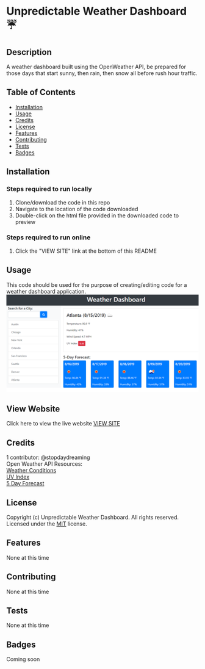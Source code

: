 # Unpredictable Weather Dashboard ☔️

## Description 
A weather dashboard built using the OpenWeather API, be prepared for those days that start sunny, then rain, then snow all before rush hour traffic.

## Table of Contents

* [Installation](#installation)
* [Usage](#usage)
* [Credits](#credits)
* [License](#license)
* [Features](#features)
* [Contributing](#contributing)
* [Tests](#tests)
* [Badges](#badges)


## Installation
### Steps required to run locally
1. Clone/download the code in this repo
2. Navigate to the location of the code downloaded
3. Double-click on the html file provided in the downloaded code to preview
### Steps required to run online
1. Click the "VIEW SITE" link at the bottom of this README

## Usage 
This code should be used for the purpose of creating/editing code for a weather dashboard application.
![weather dashboard](./assets/demo-weather.png)

## View Website
Click here to view the live website [VIEW SITE](https://stopdaydreaming.github.io/unpredictable-weather-dashboard/)

## Credits
1 contributor: @stopdaydreaming  
Open Weather API Resources:  
[Weather Conditions](https://openweathermap.org/weather-conditions#Weather-Condition-Codes-2)  
[UV Index](https://openweathermap.org/api/uvi)  
[5 Day Forecast](https://openweathermap.org/forecast5)  

## License
Copyright (c) Unpredictable Weather Dashboard. All rights reserved.
Licensed under the [MIT](license.txt) license.

## Features
None at this time

## Contributing
None at this time

## Tests
None at this time  

## Badges
Coming soon